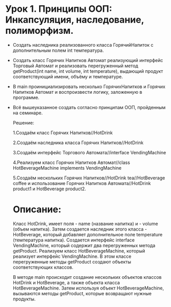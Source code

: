 # Урок 1. Принципы ООП: Инкапсуляция, наследование, полиморфизм.

- Создать наследника реализованного класса ГорячийНапиток с дополнительным полем int температура.
- Создать класс Горячих Напитков Автомат реализующий интерфейс Торговый Автомат и реализовать перегруженный метод getProduct(int name, int volume, int temperature), выдающий продукт соответствующий имени, объёму и температуре.
- В main проинициализировать несколько ГорячихНапитков и Горячих Напитков Автомат и воспроизвести логику, заложенную в программе.
- Всё вышеуказанное создать согласно принципам ООП, пройденным на семинаре.

  Решение:
  
  1.Создаём класс Горячих Напитков//HotDrink
  
  2.Создаём наследника класса Горячих Напитков//HotDrink
  
  3.Создаём интерфейс Торгового Автомата//interface VendingMachine
  
  4.Реализуем класс Горячих Напитков Автомат//class HotBeverageMachine implements VendingMachine
  
  5.Создаём нескольких Горячих Напитков//HotDrink tea//HotBeverage coffee и использование Горячих Напитков Автомата//HotDrink product1 и HotBeverage product2.
  
 
  # Описание:
  
  Класс HotDrink, имеет поля - name (название напитка) и - volume (объем напитка). Затем создается наследник этого класса - HotBeverage, который добавляет дополнительное поле temperature (температура напитка).
  Создается интерфейс interface VendingMachine, который содержит два перегруженных метода getProduct. Реализуем класс HotBeverageMachine, который реализует интерфейс VendingMachine.
  В этом классе перегруженные методы getProduct создают объекты соответствующих классов.

  В методе main происходит создание нескольких объектов классов HotDrink и HotBeverage, а также объекта класса HotBeverageMachine.
  Затем используя объект HotBeverageMachine, вызываются методы getProduct, которые возвращают нужные продукты.
